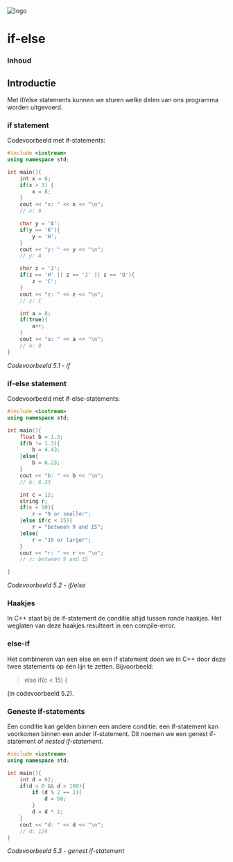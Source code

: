 ![logo](../c++/img/ISO_C++_Logo.svg) [](logo-id)

# if-else[](title-id)

### Inhoud[](toc-id)

## Introductie

Met if/else statements kunnen we sturen welke delen van ons programma worden uitgevoerd. 

### if statement

Codevoorbeeld met if-statements:

```c++
#include <iostream> 
using namespace std;

int main(){
    int x = 6; 
    if(x > 3) {
        x = 8;
    }
    cout << "x: " << x << "\n";
    // x: 8

    char y = 'A'; 
    if(y == 'K'){
        y = 'H';
    }
    cout << "y: " << y << "\n";
    // y: A

    char z = 'J';
    if(z == 'H' || z == 'J' || z == 'Q'){
        z = 'C';
    }
    cout << "z: " << z << "\n";
    // z: C

    int a = 8;
    if(true){ 
        a++;
    }
    cout << "a: " << a << "\n";
    // a: 9
}
```
*Codevoorbeeld 5.1 - if*

### if-else statement

Codevoorbeeld met if-else-statements:

```c++
#include <iostream> 
using namespace std;

int main(){ 
    float b = 1.3; 
    if(b != 1.3){ 
        b = 4.43;
    }else{
        b = 6.23;
    }
    cout << "b: " << b << "\n";
    // b: 6.23

    int c = 12; 
    string r; 
    if(c < 10){ 
        r = "9 or smaller";
    }else if(c < 15){ 
        r = "between 9 and 15";
    }else{
        r = "15 or larger";
    }
    cout << "r: " << r << "\n";
    // r: between 9 and 15

}
```
*Codevoorbeeld 5.2 - if/else*

### Haakjes

In C++ staat bij de if-statement de conditie altijd tussen ronde haakjes. Het weglaten van deze haakjes resulteert in een compile-error.

### else-if
Het combineren van een else en een if statement doen we in C++ door deze twee
statements op één lijn te zetten. Bijvoorbeeld:
>else if(c < 15) {

(in codevoorbeeld 5.2).

### Geneste if-statements
Een conditie kan gelden binnen een andere conditie: een if-statement kan voorkomen binnen een ander if-statement. Dit noemen we een genest if-statement of *nested if-statement*.

```c++
#include <iostream>
using namespace std;

int main(){
    int d = 62;
    if(d > 0 && d < 100){
        if (d % 2 == 1){
            d = 50;
        }
        d = d * 2;
    }
    cout << "d: " << d << "\n";
    // d: 124
}
```
*Codevoorbeeld 5.3  - genest if-statement*